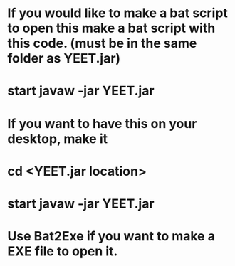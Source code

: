 # If you would like to make a bat script to open this make a bat script with this code. (must be in the same folder as YEET.jar)
# start javaw -jar YEET.jar
# If you want to have this on your desktop, make it
# cd <YEET.jar location>
# start javaw -jar YEET.jar
# Use Bat2Exe if you want to make a EXE file to open it.
